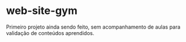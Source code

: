# web-site-gym
Primeiro projeto ainda sendo feito, sem acompanhamento de aulas para validação de conteúdos aprendidos.
